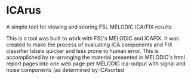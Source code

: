 # ICArus
A simple tool for viewing and scoring FSL MELODIC ICA/FIX results

This is a tool was built to work with FSL's MELODIC and ICAFIX.
It was created to make the process of evaluating ICA components and FIX classifier labels quicker and less prone to human error.
This is accomplished by re-arranging the material presented in MELODIC's html report pages into one web page per MELODIC ica-output with signal and noise components (as determined by ICAsorted
